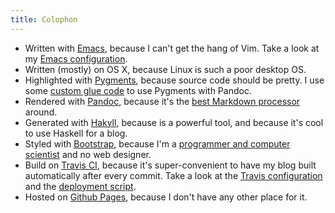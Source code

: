 ```yaml
---
title: Colophon
---
```


- Written with [Emacs][], because I can't get the hang of Vim.  Take a look at
  my [Emacs configuration][].
- Written (mostly) on OS X, because Linux is such a poor desktop OS.
- Highlighted with [Pygments][], because source code should be pretty.  I use
  some [custom glue code][] to use Pygments with Pandoc.
- Rendered with [Pandoc][], because it's the
  [best Markdown processor][pandoc-md] around.
- Generated with [Hakyll][], because is a powerful tool, and because it's cool
  to use Haskell for a blog.
- Styled with [Bootstrap][], because I'm a
  [programmer and computer scientist][about] and no web designer.
- Build on [Travis CI][travis], because it's super-convenient to have my blog
  built automatically after every commit.  Take a look at the
  [Travis configuration][] and the [deployment script][].
- Hosted on [Github Pages][], because I don't have any other place for it.

[travis]: https://travis-ci.org/lunaryorn/blog
[Emacs]: http://www.gnu.org/software/emacs/
[Emacs configuration]: https://github.com/lunaryorn/stante-pede
[Pygments]: http://pygments.org/
[custom glue code]: https://github.com/lunaryorn/blog/blob/master/src/Text/Highlighting/Pygments/Pandoc.hs
[Pandoc]: https://github.com/jgm/pandoc "Pandoc"
[pandoc-md]: http://johnmacfarlane.net/pandoc/README.html#pandocs-markdown
[Hakyll]: https://github.com/jaspervdj/hakyll
[Bootstrap]: http://getbootstrap.com/
[about]: internal:pages/about.md
[Travis configuration]: https://github.com/lunaryorn/blog/blob/master/.travis.yml
[deployment script]: https://github.com/lunaryorn/blog/blob/master/travis-deploy.bash
[Github Pages]: https://github.com/lunaryorn/lunaryorn.github.io
